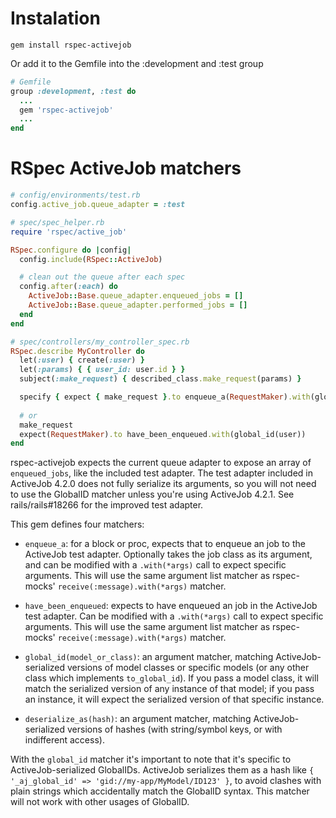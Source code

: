 # Instalation

```gem install rspec-activejob ```

Or add it to the Gemfile into the :development and :test group

```ruby
# Gemfile
group :development, :test do
  ...
  gem 'rspec-activejob'
  ...
end
```

# RSpec ActiveJob matchers

```ruby
# config/environments/test.rb
config.active_job.queue_adapter = :test

# spec/spec_helper.rb
require 'rspec/active_job'

RSpec.configure do |config|
  config.include(RSpec::ActiveJob)

  # clean out the queue after each spec
  config.after(:each) do
    ActiveJob::Base.queue_adapter.enqueued_jobs = []
    ActiveJob::Base.queue_adapter.performed_jobs = []
  end
end

# spec/controllers/my_controller_spec.rb
RSpec.describe MyController do
  let(:user) { create(:user) }
  let(:params) { { user_id: user.id } }
  subject(:make_request) { described_class.make_request(params) }

  specify { expect { make_request }.to enqueue_a(RequestMaker).with(global_id(user)) }
  
  # or
  make_request
  expect(RequestMaker).to have_been_enqueued.with(global_id(user))
end
```

rspec-activejob expects the current queue adapter to expose an array of `enqueued_jobs`, like the included
test adapter. The test adapter included in ActiveJob 4.2.0 does not fully serialize its arguments, so you
will not need to use the GlobalID matcher unless you're using ActiveJob 4.2.1. See rails/rails#18266 for 
the improved test adapter.

This gem defines four matchers:

* `enqueue_a`: for a block or proc, expects that to enqueue an job to the ActiveJob test adapter. Optionally
  takes the job class as its argument, and can be modified with a `.with(*args)` call to expect specific arguments.
  This will use the same argument list matcher as rspec-mocks' `receive(:message).with(*args)` matcher.

* `have_been_enqueued`: expects to have enqueued an job in the ActiveJob test adapter. Can be modified with a `.with(*args)` call to expect specific arguments. This will use the same argument list matcher as rspec-mocks' `receive(:message).with(*args)` matcher.

* `global_id(model_or_class)`: an argument matcher, matching ActiveJob-serialized versions of model classes or
  specific models (or any other class which implements `to_global_id`). If you pass a model class, it will match
  the serialized version of any instance of that model; if you pass an instance, it will expect the serialized
  version of that specific instance.

* `deserialize_as(hash)`: an argument matcher, matching ActiveJob-serialized versions of hashes (with
  string/symbol keys, or with indifferent access).

With the `global_id` matcher it's important to note that it's specific to ActiveJob-serialized GlobalIDs.
ActiveJob serializes them as a hash like `{ '_aj_global_id' => 'gid://my-app/MyModel/ID123' }`, to avoid
clashes with plain strings which accidentally match the GlobalID syntax. This matcher will not work with
other usages of GlobalID.
